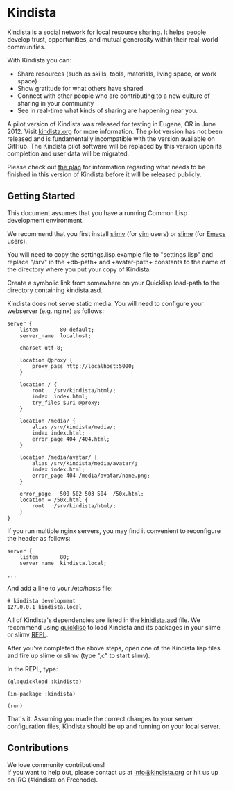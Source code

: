 # Kindista

Kindista is a social network for local resource sharing. 
It helps people develop trust, opportunities, and mutual generosity within their real-world communities. 

With Kindista you can:

- Share resources (such as skills, tools, materials, living space, or work space)
- Show gratitude for what others have shared
- Connect with other people who are contributing to a new culture of sharing in your community
- See in real-time what kinds of sharing are happening near you.

A pilot version of Kindista was released for testing in Eugene, OR in June 2012.
Visit [kindista.org](http://kindista.org) for more information.
The pilot version has not been released and is fundamentally incompatible with the version available on GitHub. 
The Kindista pilot software will be replaced by this version upon its completion and user data will be migrated.

Please check out [the plan](https://github.com/kindista/kindista/blob/master/PLAN) for information regarding what needs to be finished in this version of Kindista before it will be released publicly.


## Getting Started ##

This document assumes that you have a running Common Lisp development environment. 

We recommend that you first install [slimv](http://kovisoft.bitbucket.org/tutorial.html) (for [vim](http://www.vim.org) users) or [slime](http://common-lisp.net/project/slime/) (for [Emacs](http://www.gnu.org/software/emacs/) users).

You will need to copy the settings.lisp.example file to "settings.lisp" and replace "/srv" in the +db-path+ and +avatar-path+ constants to the name of the directory where you put your copy of Kindista.

Create a symbolic link from somewhere on your Quicklisp load-path to the directory containing kindista.asd.

Kindista does not serve static media. You will need to configure your webserver (e.g. nginx) as follows:

    server {
        listen       80 default;
        server_name  localhost;

        charset utf-8;

        location @proxy {
            proxy_pass http://localhost:5000;
        }

        location / {
            root   /srv/kindista/html/;
            index  index.html;
            try_files $uri @proxy;
        }

        location /media/ {
            alias /srv/kindista/media/;
            index index.html;
            error_page 404 /404.html;
        }

        location /media/avatar/ {
            alias /srv/kindista/media/avatar/;
            index index.html;
            error_page 404 /media/avatar/none.png;
        }

        error_page   500 502 503 504  /50x.html;
        location = /50x.html {
            root   /srv/kindista/html/;
        }
    }

If you run multiple nginx servers, you may find it convenient to reconfigure the header as follows: 

    server {
        listen       80;
        server_name  kindista.local;

    ...

And add a line to your /etc/hosts file:

    # kindista development
    127.0.0.1 kindista.local

All of Kindista's dependencies are listed in the [kinidista.asd](http://https://github.com/kindista/kindista/blob/master/kindista.asd) file.
We recommend using [quicklisp](http://www.quicklisp.org/beta/) to load Kindista and its packages in your slime or slimv [REPL](http://en.wikipedia.org/wiki/Read%E2%80%93eval%E2%80%93print_loop).

After you've completed the above steps, open one of the Kindista lisp files and fire up slime or slimv (type ",c" to start slimv).

In the REPL, type:
    
    (ql:quickload :kindista)

    (in-package :kindista)

    (run)

That's it.
Assuming you made the correct changes to your server configuration files, Kindista should be up and running on your local server.

## Contributions ##

We love community contributions!  
If you want to help out, please contact us at [info@kindista.org](mailto:info@kindista.org) or hit us up on IRC (#kindista on Freenode).
